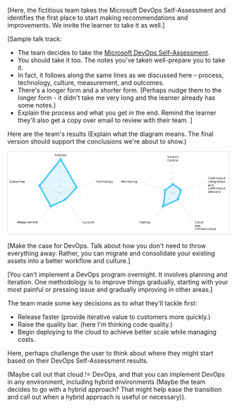 [Here, the fictitious team takes the Microsoft DevOps Self-Assessment and identifies the first place to start making recommendations and improvements. We invite the learner to take it as well.]

[Sample talk track:

* The team decides to take the [Microsoft DevOps Self-Assessment](https://devopsassessment.net).
* You should take it too. The notes you've taken well-prepare you to take it.
* In fact, it follows along the same lines as we discussed here &ndash; process, technology, culture, measurement, and outcomes.
* There's a longer form and a shorter form. (Perhaps nudge them to the longer form - it didn't take me very long and the learner already has some notes.)
* Explain the process and what you get in the end. Remind the learner they'll also get a copy over email to review with their team.
]

Here are the team's results (Explain what the diagram means. The final version should support the conclusions we're about to show.)

![](../media-draft/assessment-results.png)

[Make the case for DevOps. Talk about how you don't need to throw everything away. Rather, you can migrate and consolidate your existing assets into a better workflow and culture.]

[You can't implement a DevOps program overnight. It involves planning and iteration. One methodology is to improve things gradually, starting with your most painful or pressing issue and gradually improving in other areas.]

The team made some key decisions as to what they'll tackle first:

* Release faster (provide iterative value to customers more quickly.)
* Raise the quality bar. (here I'm thinking code quality.)
* Begin deploying to the cloud to achieve better scale while managing costs.

Here, perhaps challenge the user to think about where they might start based on their DevOps Self-Assessment results.

(Maybe call out that cloud != DevOps, and that you can implement DevOps in any environment, including hybrid environments (Maybe the team decides to go with a hybrid approach? That might help ease the transition and call out when a hybrid approach is useful or necessary)).